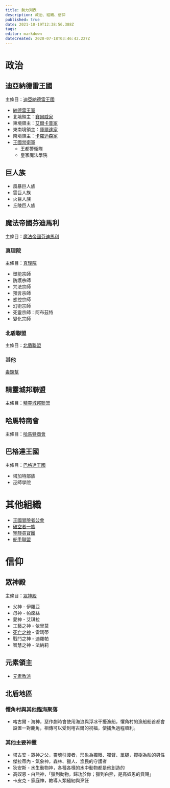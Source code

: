 ```yaml
---
title: 勢力列表
description: 政治、組織、信仰
published: true
date: 2021-10-19T12:38:56.388Z
tags: 
editor: markdown
dateCreated: 2020-07-18T03:46:42.227Z
---
```


# 政治
## 迪亞納德雷王國
主條目：[迪亞納德雷王國](/組織/迪亞納德雷王國)
* [納德雷王室](/組織/納德雷王室)
* 北境領主：[賽爾威家](/組織/賽爾威家)
* 東境領主：[艾爾卡普家](/組織/艾爾卡普家)
* 東南境領主：[庫爾達家](/組織/庫爾達家)
* 南境領主：[卡羅迪森家](/組織/卡羅迪森家)
* [王國禁衛軍](/組織/王國禁衛軍)
  - 王都警衛隊
  - 皇家魔法學院

## 巨人族
* 風暴巨人族
* 雲巨人族
* 火巨人族
* 丘陵巨人族

## 魔法帝國芬迪馬利
主條目：[魔法帝國芬迪馬利](/組織/魔法帝國芬迪馬利)
### 真理院
主條目：[真理院](/組織/真理院)
* 塑能宗師
* 防護宗師
* 咒法宗師
* 預言宗師
* 惑控宗師
* 幻術宗師
* 死靈宗師：阿布茲特
* 變化宗師

### 北盾聯盟
主條目：[北盾聯盟](/組織/北盾聯盟)
### 其他
[毒鍊幫](/組織/毒鍊幫)
## 精靈城邦聯盟
主條目：[精靈城邦聯盟](/組織/精靈城邦聯盟)
## 哈馬特商會
主條目：[哈馬特商會](/組織/哈馬特商會)
## 巴格達王國
主條目：[巴格達王國](/組織/巴格達王國)
- 塔加特部族
- 巫師學院
# 其他組織
* [王國冒險者公會](/組織/冒險者公會)
* [破空者一族](/組織/破空者一族)
* [寧靜尋寶團](/組織/勸世宗親會)
* [舵手聯盟](/組織/舵手聯盟)

# 信仰
## 眾神殿
主條目：[眾神殿](/組織/眾神殿)
* 父神 - 伊羅亞
* 母神 - 帕席絲
* 愛神 - 艾琪拉
* 工藝之神 - 依里莫
* [死亡之神](/組織/死亡之神) - 雷瑪蒂
* 戰鬥之神 - 迪羅帕
* 智慧之神 - 法納莉
## 元素領主
* [元素教派](/組織/元素教派)
## 北盾地區
### 懼角村與其他臨海聚落
* 喀古爾 - 海神，惡作劇時會使用海浪與浮冰干擾漁船，懼角村的漁船船首都會設置一對鹿角，相傳可以受到喀古爾的祝福，使捕魚過程順利。

### 其他主要神靈
* 塔古安 - 眾神之父，靈魂引渡者，形象為獨眼、獨臂、單腿，撐樹為船的男性
* 傑拉蒂內 - 氣象神，森林、獵人、漁民的守護者
* 狄安斯 - 水生動物神，各種各樣的水中動物都是他創造的
* 高奴恩 - 白熊神，「獵到動物，歸功於你；獵到白熊，是高奴恩的賞賜」
* 卡皮克 - 家庭神，教導人類縫紉與烹飪
